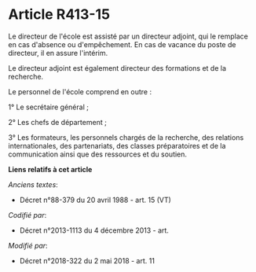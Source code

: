 # Article R413-15

Le directeur de l'école est assisté par un directeur adjoint, qui le remplace en cas d'absence ou d'empêchement. En cas de
vacance du poste de directeur, il en assure l'intérim.

Le directeur adjoint est également directeur des formations et de la recherche.

Le personnel de l'école comprend en outre :

1° Le secrétaire général ;

2° Les chefs de département ;

3° Les formateurs, les personnels chargés de la recherche, des relations internationales, des partenariats, des classes
préparatoires et de la communication ainsi que des ressources et du soutien.

**Liens relatifs à cet article**

_Anciens textes_:

  - Décret n°88-379 du 20 avril 1988 - art. 15 (VT)

_Codifié par_:

  - Décret n°2013-1113 du 4 décembre 2013 - art.

_Modifié par_:

  - Décret n°2018-322 du 2 mai 2018 - art. 11
